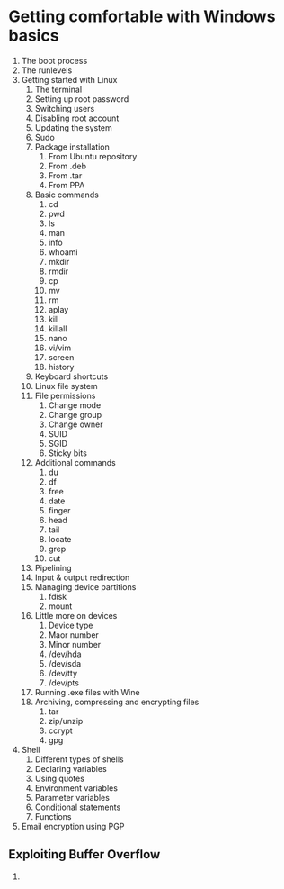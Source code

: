 # Getting comfortable with Windows basics

1. The boot process
2. The runlevels
3. Getting started with Linux
   1. The terminal
   2. Setting up root password
   3. Switching users
   4. Disabling root account
   5. Updating the system
   6. Sudo
   7. Package installation
      1. From Ubuntu repository
      2. From .deb
      3. From .tar
      4. From PPA
   8. Basic commands
      1. cd
      2. pwd
      3. ls
      4. man
      5. info
      6. whoami
      7. mkdir
      8. rmdir
      9. cp
      10. mv
      11. rm
      12. aplay
      13. kill
      14. killall
      15. nano
      16. vi/vim
      17. screen
      18. history
   9. Keyboard shortcuts
   10. Linux file system
   11. File permissions
       1.  Change mode
       2.  Change group
       3.  Change owner
       4.  SUID
       5.  SGID
       6.  Sticky bits
   12. Additional commands
       1.  du
       2.  df
       3.  free
       4.  date
       5.  finger
       6.  head
       7.  tail
       8.  locate
       9.  grep
       10. cut
   13. Pipelining
   14. Input & output redirection
   15. Managing device partitions
       1.  fdisk
       2.  mount
   16. Little more on devices
       1.  Device type
       2.  Maor number
       3.  Minor number
       4.  /dev/hda
       5.  /dev/sda
       6.  /dev/tty
       7.  /dev/pts
   17. Running .exe files with Wine
   18. Archiving, compressing and encrypting files
       1.  tar
       2.  zip/unzip
       3.  ccrypt
       4.  gpg
4. Shell
   1. Different types of shells
   2. Declaring variables
   3. Using quotes
   4. Environment variables
   5. Parameter variables
   6. Conditional statements
   7. Functions
5. Email encryption using PGP

## Exploiting Buffer Overflow

1. 